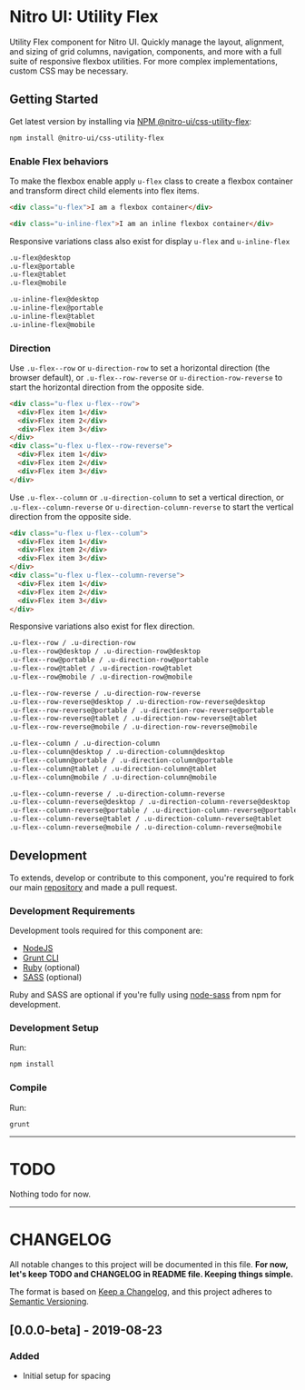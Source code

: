# Nitro UI: Utility Flex

Utility Flex component for Nitro UI. Quickly manage the layout, alignment, and sizing of grid columns, navigation, components, and more with a full suite of responsive flexbox utilities. For more complex implementations, custom CSS may be necessary.

## Getting Started

Get latest version by installing via [NPM @nitro-ui/css-utility-flex](https://www.npmjs.com/package/@nitro-ui/css-utility-spacing):

```sh
npm install @nitro-ui/css-utility-flex
```

### Enable Flex behaviors

To make the flexbox enable apply `u-flex` class to create a flexbox container and transform direct child elements into flex items.

```html
<div class="u-flex">I am a flexbox container</div>
```
```html
<div class="u-inline-flex">I am an inline flexbox container</div>
```

Responsive variations class also exist for display `u-flex` and `u-inline-flex`

```html
.u-flex@desktop
.u-flex@portable
.u-flex@tablet
.u-flex@mobile

.u-inline-flex@desktop
.u-inline-flex@portable
.u-inline-flex@tablet
.u-inline-flex@mobile
```

### Direction

Use `.u-flex--row` or `u-direction-row` to set a horizontal direction (the browser default), or `.u-flex--row-reverse` or `u-direction-row-reverse` to start the horizontal direction from the opposite side.

```html
<div class="u-flex u-flex--row">
  <div>Flex item 1</div>
  <div>Flex item 2</div>
  <div>Flex item 3</div>
</div>
<div class="u-flex u-flex--row-reverse">
  <div>Flex item 1</div>
  <div>Flex item 2</div>
  <div>Flex item 3</div>
</div>
```

Use `.u-flex--column` or `.u-direction-column`  to set a vertical direction, or `.u-flex--column-reverse` or `u-direction-column-reverse` to start the vertical direction from the opposite side.

```html
<div class="u-flex u-flex--colum">
  <div>Flex item 1</div>
  <div>Flex item 2</div>
  <div>Flex item 3</div>
</div>
<div class="u-flex u-flex--column-reverse">
  <div>Flex item 1</div>
  <div>Flex item 2</div>
  <div>Flex item 3</div>
</div>
```

Responsive variations also exist for flex direction.

```html
.u-flex--row / .u-direction-row
.u-flex--row@desktop / .u-direction-row@desktop
.u-flex--row@portable / .u-direction-row@portable
.u-flex--row@tablet / .u-direction-row@tablet
.u-flex--row@mobile / .u-direction-row@mobile

.u-flex--row-reverse / .u-direction-row-reverse
.u-flex--row-reverse@desktop / .u-direction-row-reverse@desktop
.u-flex--row-reverse@portable / .u-direction-row-reverse@portable
.u-flex--row-reverse@tablet / .u-direction-row-reverse@tablet
.u-flex--row-reverse@mobile / .u-direction-row-reverse@mobile

.u-flex--column / .u-direction-column
.u-flex--column@desktop / .u-direction-column@desktop
.u-flex--column@portable / .u-direction-column@portable
.u-flex--column@tablet / .u-direction-column@tablet
.u-flex--column@mobile / .u-direction-column@mobile

.u-flex--column-reverse / .u-direction-column-reverse
.u-flex--column-reverse@desktop / .u-direction-column-reverse@desktop
.u-flex--column-reverse@portable / .u-direction-column-reverse@portable
.u-flex--column-reverse@tablet / .u-direction-column-reverse@tablet
.u-flex--column-reverse@mobile / .u-direction-column-reverse@mobile


```


## Development

To extends, develop or contribute to this component, you're required to fork our main [repository](https://github.com/icarasia-engineering/nitro-ui) and made a pull request.

### Development Requirements

Development tools required for this component are:

- [NodeJS](https://nodejs.org/en/)
- [Grunt CLI](https://gruntjs.com)
- [Ruby](https://www.ruby-lang.org/en/) (optional)
- [SASS](https://sass-lang.com) (optional)

Ruby and SASS are optional if you're fully using [node-sass](https://github.com/sass/node-sass) from npm for development.

### Development Setup

Run:

```sh
npm install
```

### Compile

Run:

```sh
grunt
```
---

# TODO

Nothing todo for now.

---

# CHANGELOG

All notable changes to this project will be documented in this file. **For now, let's keep TODO and CHANGELOG in README file. Keeping things simple.**

The format is based on [Keep a Changelog](https://keepachangelog.com/en/1.0.0/),
and this project adheres to [Semantic Versioning](https://semver.org/spec/v2.0.0.html).

## [0.0.0-beta] - 2019-08-23
### Added
- Initial setup for spacing
